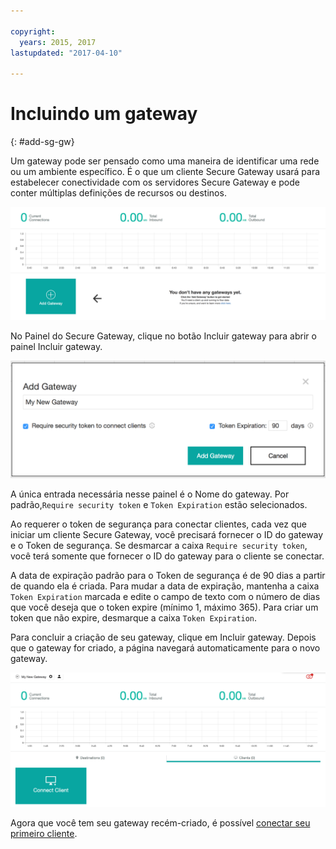```yaml
---

copyright:
  years: 2015, 2017
lastupdated: "2017-04-10"

---
```


# Incluindo um gateway
{: #add-sg-gw}

Um gateway pode ser pensado como uma maneira de identificar uma rede ou um ambiente específico. É o que um cliente Secure Gateway usará para estabelecer conectividade com os servidores Secure Gateway e pode conter múltiplas definições de recursos ou destinos.

![Painel do Secure Gateway](./images/newDashboard.png?raw=true "Painel do Secure Gateway")

No Painel do Secure Gateway, clique no botão Incluir gateway para abrir o painel Incluir gateway.

![Incluir gateway](./images/addGateway.png?raw=true "Incluir gateway")

A única entrada necessária nesse painel é o Nome do gateway. Por padrão,`Require security token` e `Token Expiration` estão selecionados.

Ao requerer o token de segurança para conectar clientes, cada vez que iniciar um cliente Secure Gateway, você precisará fornecer o ID do gateway e o Token de segurança. Se desmarcar a caixa `Require security token`, você terá somente que fornecer o ID do gateway para o cliente se conectar.

A data de expiração padrão para o Token de segurança é de 90 dias a partir de quando ela é criada. Para mudar a data de expiração, mantenha a caixa `Token Expiration` marcada e edite o campo de texto com o número de dias que você deseja que o token expire (mínimo 1, máximo 365). Para criar um token que não expire, desmarque a caixa `Token Expiration`.  

Para concluir a criação de seu gateway, clique em Incluir gateway. Depois que o gateway for criado, a página navegará automaticamente para o novo gateway.

![Novo gateway](./images/newGateway.png?raw=true "Novo gateway")

Agora que você tem seu gateway recém-criado, é possível [conectar seu primeiro cliente](/docs/services/SecureGateway/securegateway_client.html).
